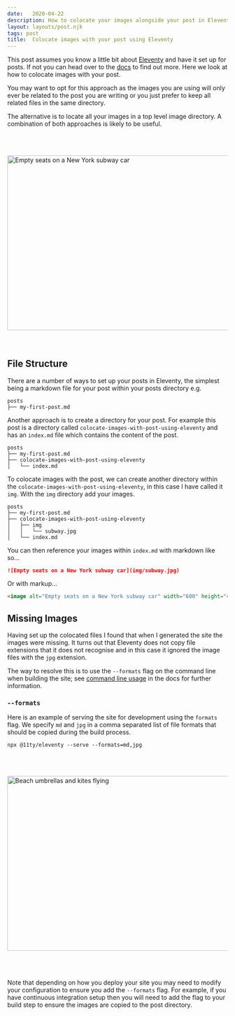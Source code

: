 ```yaml
---
date:   2020-04-22
description: How to colocate your images alongside your post in Eleventy.
layout: layouts/post.njk
tags: post
title:  Colocate images with your post using Eleventy
---
```


This post assumes you know a little bit about [Eleventy](https://www.11ty.dev/) and have it set up for posts. If not you can head over to the [docs](https://www.11ty.dev/docs/) to find out more. Here we look at how to colocate images with your post.

You may want to opt for this approach as the images you are using will only ever be related to the post you are writing or you just prefer to keep all related files in the same directory.

The alternative is to locate all your images in a top level image directory. A combination of both approaches is likely to be useful.

<p style="display: flex; justify-content: center; margin: 4rem 0">
    <image alt="Empty seats on a New York subway car" width="600" height="400" src="img/subway.jpg" />
</p>


## File Structure

There are a number of ways to set up your posts in Eleventy, the simplest being a markdown file for your post within your posts directory e.g.

```shell
posts
├── my-first-post.md
```

Another approach is to create a directory for your post. For example this post is a directory called `colocate-images-with-post-using-eleventy` and has an `index.md` file which contains the content of the post.

```shell
posts
├── my-first-post.md
├── colocate-images-with-post-using-eleventy
│   └── index.md
```

To colocate images with the post, we can create another directory within the `colocate-images-with-post-using-eleventy`, in this case I have called it `img`. With the `img` directory add your images.

```shell
posts
├── my-first-post.md
├── colocate-images-with-post-using-eleventy
│   ├── img
│   │   └── subway.jpg
│   └── index.md
```

You can then reference your images within `index.md` with markdown like so...

```markdown
![Empty seats on a New York subway car](img/subway.jpg)
```

Or with markup...

```html
<image alt="Empty seats on a New York subway car" width="600" height="400" src="img/subway.jpg" />
```

## Missing Images

Having set up the colocated files I found that when I generated the site the images were missing. It turns out that Eleventy does not copy file extensions that it does not recognise and in this case it ignored the image files with the `jpg` extension.

The way to resolve this is to use the `--formats` flag on the command line when building the site; see [command line usage](https://www.11ty.dev/docs/usage/) in the docs for further information.

### `--formats`

Here is an example of serving the site for development using the `formats` flag. We specify `md` and `jpg` in a comma separated list of file formats that should be copied during the build process.

```shell
npx @11ty/eleventy --serve --formats=md,jpg
```

<p style="display: flex; justify-content: center; margin: 4rem 0">
    <image alt="Beach umbrellas and kites flying" width="600" height="400" src="img/umbrellas-and-kites.jpg" />
</p>

Note that depending on how you deploy your site you may need to modify your configuration to ensure you add the `--formats` flag. For example, if you have continuous integration setup then you will need to add the flag to your build step to ensure the images are copied to the post directory.
